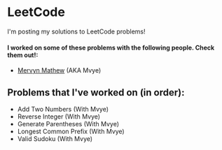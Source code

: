 # LeetCode 

I'm posting my solutions to LeetCode problems!

#### I worked on some of these problems with the following people. Check them out!:
- [Mervyn Mathew](https://github.com/Mvye) (AKA Mvye)

## Problems that I've worked on (in order):

- Add Two Numbers (With Mvye)
- Reverse Integer (With Mvye)
- Generate Parentheses (With Mvye)
- Longest Common Prefix (With Mvye)
- Valid Sudoku (With Mvye)
